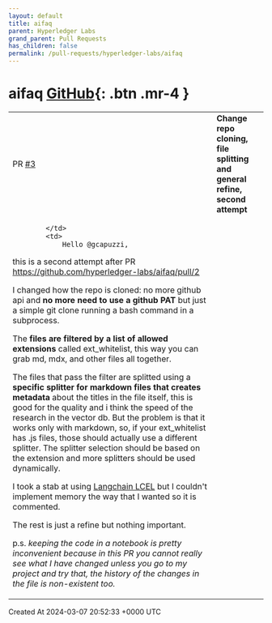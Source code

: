 ```yaml
---
layout: default
title: aifaq
parent: Hyperledger Labs
grand_parent: Pull Requests
has_children: false
permalink: /pull-requests/hyperledger-labs/aifaq
---
```


# aifaq <span class="fs-3 right-align">[GitHub](https://github.com/hyperledger-labs/aifaq){: .btn .mr-4 }</span>


<div>
    <table>
        <tr>
            <td>
                PR <a href="https://github.com/hyperledger-labs/aifaq/pull/3" class=".btn">#3</a>
            </td>
            <td>
                <b>
                    Change repo cloning, file splitting and general refine, second attempt
                </b>
            </td>
        </tr>
        <tr>
            <td>
                
            </td>
            <td>
                Hello @gcapuzzi,
this is a second attempt after PR https://github.com/hyperledger-labs/aifaq/pull/2

I changed how the repo is cloned: no more github api and **no more need to use a github PAT** but just a simple git clone running a bash command in a subprocess.

The **files are filtered by a list of allowed extensions** called ext_whitelist, this way you can grab md, mdx, and other files all together.

The files that pass the filter are splitted using a **specific splitter for markdown files that creates metadata** about the titles in the file itself, this is good for the quality and i think the speed of the research in the vector db. But the problem is that it works only with markdown, so, if your ext_whitelist has .js files, those should actually use a different splitter. The splitter selection should be based on the extension and more splitters should be used dynamically.

I took a stab at using [Langchain LCEL](https://python.langchain.com/docs/expression_language/) but I couldn't implement memory the way that I wanted so it is commented.

The rest is just a refine but nothing important.

p.s. _keeping the code in a notebook is pretty inconvenient because in this PR you cannot really see what I have changed unless you go to my project and try that, the history of the changes in the file is non-existent too._
            </td>
        </tr>
    </table>
    <div class="right-align">
        Created At 2024-03-07 20:52:33 +0000 UTC
    </div>
</div>


